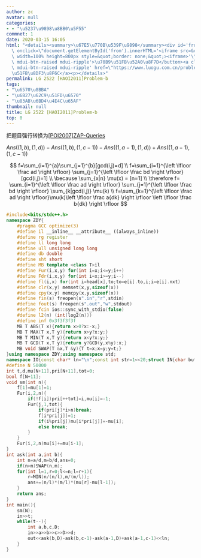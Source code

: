 ```yaml
---
author: zc
avatar: null
categories:
- - "\u5237\u9898\u8BB0\u5F55"
commnet: 1
date: 2020-03-15 16:05
html: "<details><summary>\u67E5\u770B\u539F\u9898</summary><div id='from'></div><p><button\
  \ onclick=\"document.getElementById('from').innerHTML='<iframe src=&quot;https://www.luogu.com.cn/problem/P2522&quot;\
  \ width=100% height=800px style=&quot;border: none;&quot;><iframe>'\" class='mdui-btn\
  \ mdui-btn-raised mdui-ripple'>\u70B9\u51FB\u52A0\u8F7D</button><a class='mdui-btn\
  \ mdui-btn-raised mdui-ripple' href=\"https://www.luogu.com.cn/problem/P2522\" target='_blank'>\u70B9\
  \u51FB\u8DF3\u8F6C</a><p></details>"
permalink: LG 2522 [HAOI2011]Problem-b
tags:
- "\u6570\u8BBA"
- "\u6B27\u62C9\u51FD\u6570"
- "\u83AB\u6BD4\u4E4C\u65AF"
thumbnail: null
title: LG 2522 [HAOI2011]Problem-b
top: 0
---
```

把题目强行转换为[[POI2007]ZAP-Queries](https://www.luogu.org/problemnew/show/P3455)


$Ans((1,b),(1,d))-Ans((1,b),(1,c-1))-Ans((1,a-1),(1,d))+Ans((1,a-1),(1,c-1))$



$$
f=\sum_{i=1}^{a}\sum_{j=1}^{b}[gcd(i,j)=d] \\
f=\sum_{i=1}^{\left \lfloor \frac ad \right \rfloor} \sum_{j=1}^{\left \lfloor \frac bd \right \rfloor} [gcd(i,j)=1] \\
\because \sum_{x|n} \mu(x) = [n=1] \\
\therefore 
f= \sum_{i=1}^{\left \lfloor \frac ad \right \rfloor} \sum_{j=1}^{\left \lfloor \frac bd \right \rfloor}
\sum_{k|gcd(i,j)} \mu(k) \\
f=\sum_{k=1}^{\left \lfloor \frac ad \right \rfloor}\mu(k)\left \lfloor \frac a{dk} \right \rfloor \left \lfloor \frac b{dk} \right \rfloor
$$
```cpp
#include<bits/stdc++.h>
namespace ZDY{
	#pragma GCC optimize(3)
	#define il __inline__ __attribute__ ((always_inline))
	#define rg register
	#define ll long long
	#define ull unsigned long long
	#define db double
	#define sht short
	#define MB template <class T>il
	#define Fur(i,x,y) for(int i=x;i<=y;i++)
	#define Fdr(i,x,y) for(int i=x;i>=y;i--)
	#define fl(i,x) for(int i=head[x],to;to=e[i].to,i;i=e[i].nxt)
	#define clr(x,y) memset(x,y,sizeof(x))
	#define cpy(x,y) memcpy(x,y,sizeof(x))
	#define fin(s) freopen(s".in","r",stdin)
	#define fout(s) freopen(s".out","w",stdout)
	#define fcin ios::sync_with_stdio(false)
	#define l2(n) (int(log2(n)))
	#define inf 0x3f3f3f3f
	MB T ABS(T x){return x>0?x:-x;}
	MB T MAX(T x,T y){return x>y?x:y;}
	MB T MIN(T x,T y){return x<y?x:y;}
	MB T GCD(T x,T y){return y?GCD(y,x%y):x;}
	MB void SWAP(T &x,T &y){T t=x;x=y;y=t;}
}using namespace ZDY;using namespace std;
namespace IO{const char* ln="\n";const int str=1<<20;struct IN{char buf[str],*s,*t;bool _;IN():s(buf),t(buf),_(0){}il char gc(){return s==t&&((t=(s=buf)+fread(buf,1,str,stdin))==s)?EOF:(*s++);}IN&operator>>(char&ch){if(_)return *this;char c;while((c=gc())!=EOF&&isspace(c));if(c==EOF)_=1;else ch=c;return *this;}IN& operator>>(char* ch){if(_)return *this;char c;while((c=gc())!=EOF&&isspace(c));if(c==EOF)return _=1,*this;*ch=c;ch++;while((c=gc())!=EOF&&!isspace(c))*ch=c,ch++;if(c==EOF)_=1;return *this;}IN& operator>>(string& ch){if(_)return *this;char c;while((c=gc())!=EOF&&isspace(c));if(c==EOF)return _=1,*this;ch+=c;while((c=gc())!=EOF&&!isspace(c))ch+=c;if(c==EOF)_=1;return *this;}template<typename T>IN&operator>>(T&x){if(_)return *this;char c=gc();bool ff=0;while(c!=EOF&&(c<'0'||c>'9'))ff^=(c=='-'),c=gc();if(c==EOF){_=1;return *this;}x=0;while(c!=EOF&&'0'<=c&&c<='9')x=(x<<3)+(x<<1)+c-48,c=gc();if(c==EOF)_=1;if(ff)x=-x;return *this;}}in;struct OUT{char buf[str],*s,*t;OUT():s(buf),t(buf+str){}~OUT(){fwrite(buf,1,s-buf,stdout);}void pt(char c){(s==t)?(fwrite(s=buf,1,str,stdout),*s++=c):(*s++=c);}OUT&operator<<(const char*s){while(*s)pt(*s++);return *this;}OUT&operator<<(char*s){while(*s)pt(*s++);return *this;}OUT&operator<<(string s){for(int i=0;s[i];i++)pt(s[i]);return *this;}template<typename T>OUT&operator<<(T x){if(!x)return pt('0'),*this;if(x<0)pt('-'),x=-x;char a[30],t=0;while(x)a[t++]=x%10,x/=10;while(t--)pt(a[t]+'0');return *this;}}out;}using namespace IO;
#define N 50000
int t,d,mu[N+11],pri[N+11],tot=0;
bool f[N+11];
void sm(int n){
	f[1]=mu[1]=1;
	Fur(i,2,n){
		if(!f[i])pri[++tot]=i,mu[i]=-1;
		Fur(j,1,tot){
			if(pri[j]*i>n)break;
			f[i*pri[j]]=1;
			if(i%pri[j])mu[i*pri[j]]=-mu[i];
			else break;
		}
	}
	Fur(i,2,n)mu[i]+=mu[i-1];
}
int ask(int a,int b){
	int n=a/d,m=b/d,ans=0;
	if(n>m)SWAP(n,m);
	for(int l=1,r=0;l<=n;l=r+1){
		r=MIN(n/(n/l),m/(m/l));
		ans+=(n/l)*(m/l)*(mu[r]-mu[l-1]);
	}	
	return ans;
}
int main(){
	sm(N);
	in>>t;
	while(t--){
		int a,b,c,D;
		in>>a>>b>>c>>D>>d;
		out<<ask(b,D)-ask(b,c-1)-ask(a-1,D)+ask(a-1,c-1)<<ln;
	}
}
```
